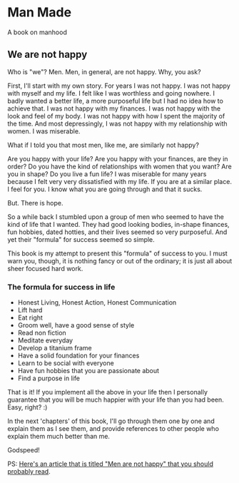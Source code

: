 # Man Made

A book on manhood

## We are not happy

Who is "we"? Men.  Men, in general, are not happy.  Why, you ask?

First, I'll start with my own story.  For years I was not happy.  I was not happy with myself and my life.  I felt like I was worthless and going nowhere.  I badly wanted a better life, a more purposeful life but I had no idea how to achieve that.  I was not happy with my finances.  I was not happy with the look and feel of my body.  I was not happy with how I spent the majority of the time.  And most depressingly, I was not happy with my relationship with women.  I was miserable.

What if I told you that most men, like me, are similarly not happy?

Are you happy with your life?  Are you happy with your finances, are they in order?  Do you have the kind of relationships with women that you want?  Are you in shape?  Do you live a fun life?  I was miserable for many years because I felt very very dissatisfied with my life.  If you are at a similar place.  I feel for you.  I know what you are going through and that it sucks.

But.  There is hope.

So a while back I stumbled upon a group of men who seemed to have the kind of life that I wanted.  They had good looking bodies, in-shape finances, fun hobbies, dated hotties, and their lives seemed so very purposeful.  And yet their "formula" for success seemed so simple.

This book is my attempt to present this "formula" of success to you.  I must warn you, though, it is nothing fancy or out of the ordinary; it is just all about sheer focused hard work.

### The formula for success in life

- Honest Living, Honest Action, Honest Communication
- Lift hard
- Eat right
- Groom well, have a good sense of style
- Read non fiction
- Meditate everyday
- Develop a titanium frame
- Have a solid foundation for your finances
- Learn to be social with everyone
- Have fun hobbies that you are passionate about
- Find a purpose in life

That is it!  If you implement all the above in your life then I personally guarantee that you will be much happier with your life than you had been.  Easy, right? :)

In the next 'chapters' of this book, I'll go through them one by one and explain them as I see them, and provide references to other people who explain them much better than me.

Godspeed!

PS: [Here's an article that is titled "Men are not happy" that you should probably read](https://www.reddit.com/r/TheRedPill/comments/27dzrm/men_are_not_happy/).